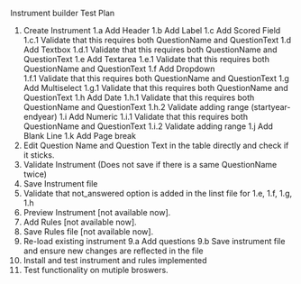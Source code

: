 Instrument builder Test Plan

1.  Create Instrument
    1.a Add Header
    1.b Add Label
    1.c Add Scored Field
      1.c.1 Validate that this requires both QuestionName and QuestionText
    1.d Add Textbox
      1.d.1 Validate that this requires both QuestionName and QuestionText
    1.e Add Textarea 
      1.e.1 Validate that this requires both QuestionName and QuestionText
    1.f Add Dropdown  
      1.f.1 Validate that this requires both QuestionName and QuestionText
    1.g Add Multiselect
      1.g.1 Validate that this requires both QuestionName and QuestionText
    1.h Add Date
      1.h.1 Validate that this requires both QuestionName and QuestionText
      1.h.2 Validate adding range (startyear-endyear)
    1.i Add Numeric
      1.i.1 Validate that this requires both QuestionName and QuestionText
      1.i.2 Validate adding range
    1.j Add Blank Line
    1.k Add Page break
2.  Edit Question Name and Question Text in the table directly and check if it sticks.
3.  Validate Instrument (Does not save if there is a same QuestionName twice)
4.  Save Instrument file
5.  Validate that not_answered option is added in the linst file for 1.e, 1.f, 1.g, 1.h
6.  Preview Instrument [not available now].
7.  Add Rules [not available now].
8.  Save Rules file [not available now].
9.  Re-load existing instrument
    9.a Add questions
    9.b Save instrument file and ensure new changes are reflected in the file
10. Install and test instrument and rules implemented
11. Test functionality on mutiple broswers.
